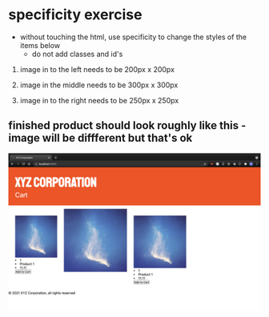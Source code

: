 # specificity exercise

- without touching the html, use specificity to change the styles of the items below
  - do not add classes and id's

1. image in to the left needs to be 200px x 200px

2. image in the middle needs to be 300px x 300px

3. image in to the right needs to be 250px x 250px

## finished product should look roughly like this - image will be diffferent but that's ok

![reference image](exercise-b.png)
